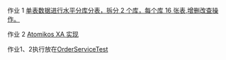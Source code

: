 作业 1 [单表数据进行水平分库分表，拆分 2 个库，每个库 16 张表,增删改查操作。](https://github.com/yilefeng/JAVA-01/tree/main/Week_08/src/main/java/com/yilefeng/sharding)

作业 2 [Atomikos XA 实现](https://github.com/yilefeng/JAVA-01/tree/main/Week_08/src/main/java/com/yilefeng/transaction)


作业1、2执行放在[OrderServiceTest](https://github.com/yilefeng/JAVA-01/tree/main/Week_08/src/test/java/com/yilefeng/sharding/OrderServiceTest.java)